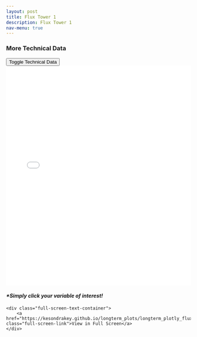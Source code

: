 ```yaml
---
layout: post
title: Flux Tower 1
description: Flux Tower 1
nav-menu: true
---
```



<!-- More Technical Data -->
<h3>More Technical Data</h3>
<button class="collapsible">Toggle Technical Data</button> <!-- This button will toggle the content below -->
 <div class="container">
    <div class="html-object">
      <!-- Here's where you add the iframe to embed the Plotly graph -->
      <iframe width="100%" height="600" frameborder="0" scrolling="no" src="longterm_plots/longterm_plotly_fluxtower1.html">
      </iframe>
          <h4><i>*Simply click your variable of interest!</i></h4>
    </div>
  </div>

    <div class="full-screen-text-container">
        <a href="https://kesondrakey.github.io/longterm_plots/longterm_plotly_fluxtower1.html" class="full-screen-link">View in Full Screen</a>
    </div>
</div>

 <script>
       // Collapsible Functionality
var coll = document.getElementsByClassName("collapsible");
for (let i = 0; i < coll.length; i++) {
    coll[i].addEventListener("click", function() {
        this.classList.toggle("active");
        var content = this.nextElementSibling;
        content.style.display = content.style.display === "block" ? "none" : "block";
    });
}
